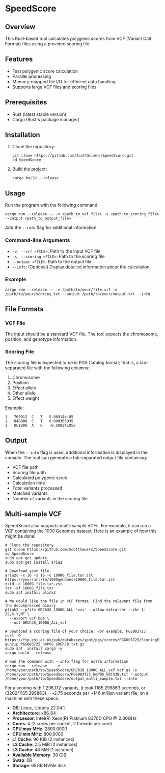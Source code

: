 # SpeedScore

## Overview

This Rust-based tool calculates polygenic scores from VCF (Variant Call Format) files using a provided scoring file.

## Features

- Fast polygenic score calculation
- Parallel processing
- Memory-mapped file I/O for efficient data handling
- Supports large VCF files and scoring files

## Prerequisites

- Rust (latest stable version)
- Cargo (Rust's package manager)

## Installation

1. Clone the repository:
   ```
   git clone https://github.com/ScottSauers/SpeedScore.git
   cd SpeedScore
   ```

2. Build the project:
   ```
   cargo build --release
   ```

## Usage

Run the program with the following command:

```
cargo run --release -- -v <path_to_vcf_file> -s <path_to_scoring_file> --output <path_to_output_file>
```
Add the ```--info``` flag for additional information.

### Command-line Arguments

- `-v, --vcf <FILE>`: Path to the input VCF file
- `-s, --scoring <FILE>`: Path to the scoring file
- `--output <FILE>`: Path to the output file
- `--info`: (Optional) Display detailed information about the calculation

### Example

```
cargo run --release -- -v /path/to/your/file.vcf -s /path/to/your/scoring.txt --output /path/to/your/output.txt --info
```

## File Formats

### VCF File
The input should be a standard VCF file. The tool expects the chromosome, position, and genotype information.

### Scoring File
The scoring file is expected to be in PGS Catalog format; that is, a tab-separated file with the following columns:
1. Chromosome
2. Position
3. Effect allele
4. Other allele
5. Effect weight

Example:
```
1   760912  C   T   8.06914e-05
1   846808  C   T   0.000365935
1   861808  A   G   -0.000241058
```

## Output

When the `--info` flag is used, additional information is displayed in the console. The tool can generate a tab-separated output file containing:
- VCF file path
- Scoring file path
- Calculated polygenic score
- Calculation time
- Total variants processed
- Matched variants
- Number of variants in the scoring file

## Multi-sample VCF
SpeedScore also supports multi-sample VCFs. For example, it can run a VCF containing the 1000 Genomes dataset. Here is an example of how this might be done:

```
# Clone the repository
git clone https://github.com/ScottSauers/SpeedScore.git
cd SpeedScore
sudo apt-get update
sudo apt-get install aria2

# Download your file
aria2c -x 16 -s 16 -o 1000G_file.tar.zst https://your/url/to/1000genomes/1000G_file.tar.zst
zstd -d 1000G_file.tar.zst
tar -xf 1000G_file.tar
sudo apt install plink2

# We would like the file in VCF format. Find the relevant file from the decompressed binary
plink2 --pfile GRCh38_1000G_ALL 'vzs' --allow-extra-chr --chr 1-22,X,Y,MT \
  --export vcf bgz \
  --out GRCh38_1000G_ALL_vcf

# Download a scoring file of your choice. For example, PGS003725
curl -O https://ftp.ebi.ac.uk/pub/databases/spot/pgs/scores/PGS003725/ScoringFiles/Harmonized/PGS003725_hmPOS_GRCh38.txt.gz
gunzip PGS003725_hmPOS_GRCh38.txt.gz
sudo apt  install cargo -y
cargo build --release

# Run the command with --info flag for extra information
cargo run --release -- -v /home/your/path/to/SpeedScore/GRCh38_1000G_ALL_vcf.vcf.gz -s /home/your/path/to/SpeedScore/PGS003725_hmPOS_GRCh38.txt --output /home/your/path/to/SpeedScore/output_multi_sample.txt --info
```
For a scoring with 1,296,172 variants, it took 1165.299863 seconds, or (3202/1165.299863) = ~2.75 seconds per ~146 million variant file, on a machine with these specs:

- **OS**: Linux, Ubuntu 22.04.1
- **Architecture**: x86_64
- **Processor**: Intel(R) Xeon(R) Platinum 8370C CPU @ 2.80GHz
- **Cores**: 4 (2 cores per socket, 2 threads per core)
- **CPU max MHz**: 2800.0000
- **CPU min MHz**: 800.0000
- **L1 Cache**: 96 KiB (2 instances)
- **L2 Cache**: 2.5 MiB (2 instances)
- **L3 Cache**: 48 MiB (1 instance)
- **Available Memory**: 30 GiB
- **Swap**: 0B
- **Storage**: 68GB NVMe disk
